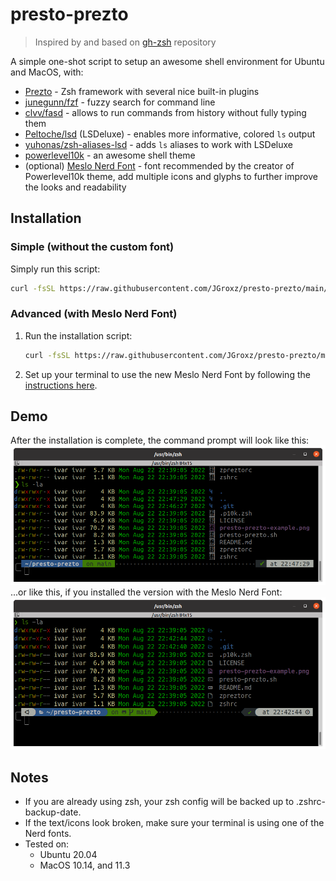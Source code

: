 # presto-prezto

> Inspired by and based on [gh-zsh](https://github.com/gustavohellwig/gh-zsh) repository

A simple one-shot script to setup an awesome shell environment for Ubuntu and MacOS, with:
* [Prezto](https://github.com/sorin-ionescu/prezto) - Zsh framework with several nice built-in plugins
* [junegunn/fzf](https://github.com/junegunn/fzf) - fuzzy search for command line
* [clvv/fasd](https://github.com/clvv/fasd) - allows to run commands from history without fully typing them
* [Peltoche/lsd](https://github.com/Peltoche/lsd) (LSDeluxe) - enables more informative, colored `ls` output
* [yuhonas/zsh-aliases-lsd](https://github.com/yuhonas/zsh-aliases-lsd) - adds `ls` aliases to work with LSDeluxe
* [powerlevel10k](https://github.com/romkatv/powerlevel10k) - an awesome shell theme
* (optional) [Meslo Nerd Font](https://github.com/romkatv/powerlevel10k#meslo-nerd-font-patched-for-powerlevel10k) - font recommended by the creator of Powerlevel10k theme, add multiple icons and glyphs to further improve the looks and readability

## Installation

### Simple (without the custom font)

Simply run this script:
``` bash
curl -fsSL https://raw.githubusercontent.com/JGroxz/presto-prezto/main/presto-prezto.sh | bash
```

### Advanced (with Meslo Nerd Font)
1. Run the installation script:
   ``` bash
   curl -fsSL https://raw.githubusercontent.com/JGroxz/presto-prezto/main/presto-prezto.sh | bash --font
   ```
2. Set up your terminal to use the new Meslo Nerd Font by following the [instructions here](https://github.com/romkatv/powerlevel10k#meslo-nerd-font-patched-for-powerlevel10k).

## Demo

After the installation is complete, the command prompt will look like this:
![ZSH-Prompt](./look.png)
...or like this, if you installed the version with the Meslo Nerd Font:
![ZSH-Prompt](./look-with-nerd-font.png)

## Notes
* If you are already using zsh, your zsh config will be backed up to .zshrc-backup-date.
* If the text/icons look broken, make sure your terminal is using one of the Nerd fonts.
* Tested on:
  * Ubuntu 20.04
  * MacOS 10.14, and 11.3
